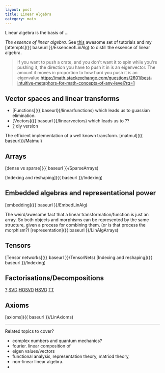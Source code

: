 ```yaml
---
layout: post
title: Linear Algebra
category: main
---
```


<!-- Options.
* Cover linalg but start from the composition of linear functions?
* Make up some other basis of linear maps that satisfies the axioms.
* derive linalg from different axioms?
* a collection of proofs of random/interesting bits and pieces.
  * kronecker, schur, rank,
*
-->
Linear algebra is the basis of ...

_The essence of linear algebra._
See [this](https://www.youtube.com/playlist?list=PLZHQObOWTQDPD3MizzM2xVFitgF8hE_ab)
awesome set of tutorials and my [attempts]({{ baseurl }}/EssenceofLinAlg) to distill the essence of linear
algebra.

> If you want to push a crate, and you don't want it to spin while you're pushing it, the direction you have to push it in is an eigenvector. The amount it moves in proportion to how hard you push it is an eigenvalue https://math.stackexchange.com/questions/2601/best-intuitive-metaphors-for-math-concepts-of-any-level?rq=1

## Vector spaces and linear transforms

* [Functions]({{ baseurl}}/linearfunctions) which leads us to guassian elimination.
* [Vectors]({{ baseurl }}/linearvectors) which leads us to ??
* [?](??) diy version


The efficient implementation of a well known transform.
[matmul]({{ baseurl}}/Matmul)

## Arrays

[dense vs sparse]({{ baseurl }}/SparseArrays)

[Indexing and reshaping]({{ baseurl }}/Indexing)

## Embedded algebras and representational power

[embedding]({{ baseurl }}/EmbedLinAlg)


The weird/awesome fact that a linear transformation/function is just an array.
So both objects and morphisms can be represented by the same structure, given
a process for combining them. (or is that process the morphism?)
[representation]({{ baseurl }}/LinAlgArrays)

## Tensors

[Tensor networks]({{ baseurl }}/TensorNets)
[Indexing and reshaping]({{ baseurl }}/Indexing)

## Factorisations/Decompositions

[?]()
[SVD]()
[HOSVD]()
[HSVD]()
[TT]()

## Axioms

[axioms]({{ baseurl }}/LinAxioms)


***

Related topics to cover?

* complex numbers and quantum mechanics?
* fourier. linear composition of
* eigen values/vectors
* functional analysis, representation theory, matriod theory,
* non-linear linear algebra.
*
